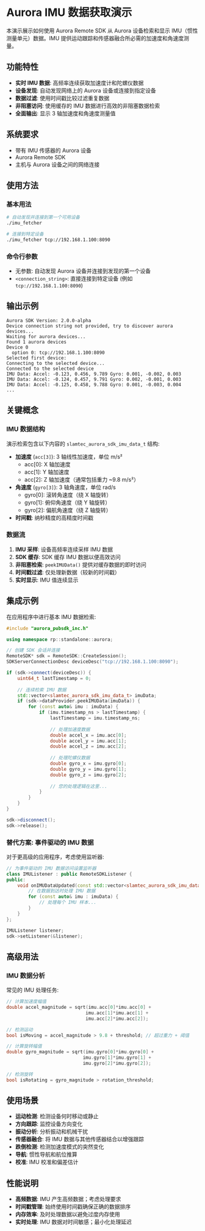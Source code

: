 # Aurora IMU 数据获取演示

本演示展示如何使用 Aurora Remote SDK 从 Aurora 设备检索和显示 IMU（惯性测量单元）数据。IMU 提供运动跟踪和传感器融合所必需的加速度和角速度测量。

## 功能特性

- **实时 IMU 数据**: 高频率连续获取加速度计和陀螺仪数据
- **设备发现**: 自动发现网络上的 Aurora 设备或连接到指定设备
- **数据过滤**: 使用时间戳比较过滤重复数据
- **非阻塞访问**: 使用缓存的 IMU 数据进行高效的非阻塞数据检索
- **全面输出**: 显示 3 轴加速度和角速度测量值

## 系统要求

- 带有 IMU 传感器的 Aurora 设备
- Aurora Remote SDK
- 主机与 Aurora 设备之间的网络连接

## 使用方法

### 基本用法

```bash
# 自动发现并连接到第一个可用设备
./imu_fetcher

# 连接到特定设备
./imu_fetcher tcp://192.168.1.100:8090
```

### 命令行参数

- 无参数: 自动发现 Aurora 设备并连接到发现的第一个设备
- `<connection_string>`: 直接连接到特定设备 (例如 `tcp://192.168.1.100:8090`)

## 输出示例

```
Aurora SDK Version: 2.0.0-alpha
Device connection string not provided, try to discover aurora devices...
Waiting for aurora devices...
Found 1 aurora devices
Device 0
  option 0: tcp://192.168.1.100:8090
Selected first device: 
Connecting to the selected device...
Connected to the selected device
IMU Data: Accel: -0.123, 0.456, 9.789 Gyro: 0.001, -0.002, 0.003
IMU Data: Accel: -0.124, 0.457, 9.791 Gyro: 0.002, -0.001, 0.003
IMU Data: Accel: -0.125, 0.458, 9.788 Gyro: 0.001, -0.003, 0.004
...
```

## 关键概念

### IMU 数据结构

演示检索包含以下内容的 `slamtec_aurora_sdk_imu_data_t` 结构:
- **加速度** (`acc[3]`): 3 轴线性加速度，单位 m/s²
  - acc[0]: X 轴加速度
  - acc[1]: Y 轴加速度
  - acc[2]: Z 轴加速度（通常包括重力 ~9.8 m/s²）
- **角速度** (`gyro[3]`): 3 轴角速度，单位 rad/s
  - gyro[0]: 滚转角速度（绕 X 轴旋转）
  - gyro[1]: 俯仰角速度（绕 Y 轴旋转）
  - gyro[2]: 偏航角速度（绕 Z 轴旋转）
- **时间戳**: 纳秒精度的高精度时间戳

### 数据流

1. **IMU 采样**: 设备高频率连续采样 IMU 数据
2. **SDK 缓存**: SDK 缓存 IMU 数据以便高效访问
3. **非阻塞检索**: `peekIMUData()` 提供对缓存数据的即时访问
4. **时间戳过滤**: 仅处理新数据（较新的时间戳）
5. **实时显示**: IMU 值连续显示


## 集成示例

在应用程序中进行基本 IMU 数据检索:

```cpp
#include "aurora_pubsdk_inc.h"

using namespace rp::standalone::aurora;

// 创建 SDK 会话并连接
RemoteSDK* sdk = RemoteSDK::CreateSession();
SDKServerConnectionDesc deviceDesc("tcp://192.168.1.100:8090");

if (sdk->connect(deviceDesc)) {
    uint64_t lastTimestamp = 0;
    
    // 连续检索 IMU 数据
    std::vector<slamtec_aurora_sdk_imu_data_t> imuData;
    if (sdk->dataProvider.peekIMUData(imuData)) {
        for (const auto& imu : imuData) {
            if (imu.timestamp_ns > lastTimestamp) {
                lastTimestamp = imu.timestamp_ns;
                
                // 处理加速度数据
                double accel_x = imu.acc[0];
                double accel_y = imu.acc[1]; 
                double accel_z = imu.acc[2];
                
                // 处理陀螺仪数据
                double gyro_x = imu.gyro[0];
                double gyro_y = imu.gyro[1];
                double gyro_z = imu.gyro[2];
                
                // 您的处理逻辑在这里...
            }
        }
    }
}

sdk->disconnect();
sdk->release();
```

### 替代方案: 事件驱动的 IMU 数据

对于更高级的应用程序，考虑使用监听器:

```cpp
// 为事件驱动的 IMU 数据访问设置监听器
class IMUListener : public RemoteSDKListener {
public:
    void onIMUDataUpdated(const std::vector<slamtec_aurora_sdk_imu_data_t>& imuData) override {
        // 在数据到达时处理 IMU 数据
        for (const auto& imu : imuData) {
            // 处理每个 IMU 样本...
        }
    }
};

IMUListener listener;
sdk->setListener(&listener);
```

## 高级用法

### IMU 数据分析

常见的 IMU 处理任务:

```cpp
// 计算加速度幅值
double accel_magnitude = sqrt(imu.acc[0]*imu.acc[0] + 
                             imu.acc[1]*imu.acc[1] + 
                             imu.acc[2]*imu.acc[2]);

// 检测运动
bool isMoving = accel_magnitude > 9.8 + threshold; // 超过重力 + 阈值

// 计算旋转幅值
double gyro_magnitude = sqrt(imu.gyro[0]*imu.gyro[0] + 
                            imu.gyro[1]*imu.gyro[1] + 
                            imu.gyro[2]*imu.gyro[2]);

// 检测旋转
bool isRotating = gyro_magnitude > rotation_threshold;
```

## 使用场景

- **运动检测**: 检测设备何时移动或静止
- **方向跟踪**: 监控设备方向变化
- **振动分析**: 分析振动和机械干扰
- **传感器融合**: 将 IMU 数据与其他传感器结合以增强跟踪
- **跌倒检测**: 检测加速度模式的突然变化
- **导航**: 惯性导航和航位推算
- **校准**: IMU 校准和偏差估计

## 性能说明

- **高频数据**: IMU 产生高频数据；考虑处理要求
- **时间戳管理**: 始终使用时间戳确保正确的数据排序
- **内存效率**: 及时处理数据以避免过度内存使用
- **实时处理**: IMU 数据对时间敏感；最小化处理延迟
